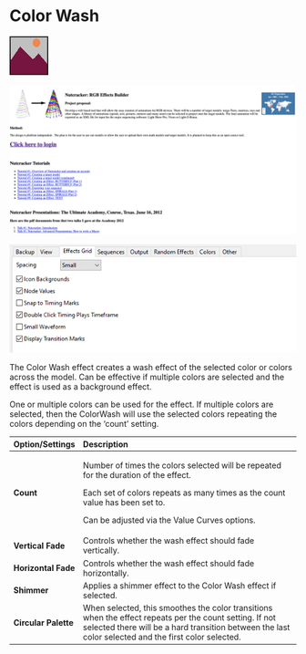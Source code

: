 # Color Wash

![Icon](../../.gitbook/assets/image%20%28783%29.png)

![Sequencer Grid](../../.gitbook/assets/image%20%28477%29.png)

![](../../.gitbook/assets/image%20%28405%29.png)

The Color Wash effect creates a wash effect of the selected color or colors across the model. Can be effective if multiple colors are selected and the effect is used as a background effect.

One or multiple colors can be used for the effect. If multiple colors are selected, then the ColorWash will use the selected colors repeating the colors depending on the ‘count’ setting.

<table>
  <thead>
    <tr>
      <th style="text-align:left">Option/Settings</th>
      <th style="text-align:left">Description</th>
    </tr>
  </thead>
  <tbody>
    <tr>
      <td style="text-align:left"><b>Count</b>
      </td>
      <td style="text-align:left">
        <p>Number of times the colors selected will be repeated for the duration
          of the effect.</p>
        <p>Each set of colors repeats as many times as the count value has been set
          to.
          <br />
        </p>
        <p>Can be adjusted via the Value Curves options.</p>
      </td>
    </tr>
    <tr>
      <td style="text-align:left"><b>Vertical Fade</b>
      </td>
      <td style="text-align:left">Controls whether the wash effect should fade vertically.</td>
    </tr>
    <tr>
      <td style="text-align:left"><b>Horizontal Fade</b>
      </td>
      <td style="text-align:left">Controls whether the wash effect should fade horizontally.</td>
    </tr>
    <tr>
      <td style="text-align:left"><b>Shimmer</b>
      </td>
      <td style="text-align:left">Applies a shimmer effect to the Color Wash effect if selected.</td>
    </tr>
    <tr>
      <td style="text-align:left"><b>Circular Palette</b>
      </td>
      <td style="text-align:left">When selected, this smoothes the color transitions when the effect repeats
        per the count setting. If not selected there will be a hard transition
        between the last color selected and the first color selected.</td>
    </tr>
  </tbody>
</table>